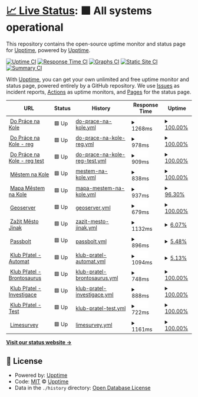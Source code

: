 # [📈 Live Status](https://demo.upptime.js.org): <!--live status--> **🟩 All systems operational**

This repository contains the open-source uptime monitor and status page for [Upptime](https://upptime.js.org), powered by [Upptime](https://github.com/upptime/upptime).

[![Uptime CI](https://github.com/upptime/upptime/workflows/Uptime%20CI/badge.svg)](https://github.com/upptime/upptime/actions?query=workflow%3A%22Uptime+CI%22)
[![Response Time CI](https://github.com/upptime/upptime/workflows/Response%20Time%20CI/badge.svg)](https://github.com/upptime/upptime/actions?query=workflow%3A%22Response+Time+CI%22)
[![Graphs CI](https://github.com/upptime/upptime/workflows/Graphs%20CI/badge.svg)](https://github.com/upptime/upptime/actions?query=workflow%3A%22Graphs+CI%22)
[![Static Site CI](https://github.com/upptime/upptime/workflows/Static%20Site%20CI/badge.svg)](https://github.com/upptime/upptime/actions?query=workflow%3A%22Static+Site+CI%22)
[![Summary CI](https://github.com/upptime/upptime/workflows/Summary%20CI/badge.svg)](https://github.com/upptime/upptime/actions?query=workflow%3A%22Summary+CI%22)

With [Upptime](https://upptime.js.org), you can get your own unlimited and free uptime monitor and status page, powered entirely by a GitHub repository. We use [Issues](https://github.com/upptime/upptime/issues) as incident reports, [Actions](https://github.com/upptime/upptime/actions) as uptime monitors, and [Pages](https://demo.upptime.js.org) for the status page.

<!--start: status pages-->
<!-- This summary is generated by Upptime (https://github.com/upptime/upptime) -->
<!-- Do not edit this manually, your changes will be overwritten -->
<!-- prettier-ignore -->
| URL | Status | History | Response Time | Uptime |
| --- | ------ | ------- | ------------- | ------ |
| <img alt="" src="https://favicons.githubusercontent.com/dopracenakole.cz" height="13"> [Do Práce na Kole](https://dopracenakole.cz) | 🟩 Up | [do-prace-na-kole.yml](https://github.com/auto-mat/automat-statuspage/commits/HEAD/history/do-prace-na-kole.yml) | <details><summary><img alt="Response time graph" src="./graphs/do-prace-na-kole/response-time-week.png" height="20"> 1268ms</summary><br><a href="https://upptime.github.io/upptime/history/do-prace-na-kole"><img alt="Response time 1268" src="https://img.shields.io/endpoint?url=https%3A%2F%2Fraw.githubusercontent.com%2Fauto-mat%2Fautomat-statuspage%2FHEAD%2Fapi%2Fdo-prace-na-kole%2Fresponse-time.json"></a><br><a href="https://upptime.github.io/upptime/history/do-prace-na-kole"><img alt="24-hour response time 1268" src="https://img.shields.io/endpoint?url=https%3A%2F%2Fraw.githubusercontent.com%2Fauto-mat%2Fautomat-statuspage%2FHEAD%2Fapi%2Fdo-prace-na-kole%2Fresponse-time-day.json"></a><br><a href="https://upptime.github.io/upptime/history/do-prace-na-kole"><img alt="7-day response time 1268" src="https://img.shields.io/endpoint?url=https%3A%2F%2Fraw.githubusercontent.com%2Fauto-mat%2Fautomat-statuspage%2FHEAD%2Fapi%2Fdo-prace-na-kole%2Fresponse-time-week.json"></a><br><a href="https://upptime.github.io/upptime/history/do-prace-na-kole"><img alt="30-day response time 1268" src="https://img.shields.io/endpoint?url=https%3A%2F%2Fraw.githubusercontent.com%2Fauto-mat%2Fautomat-statuspage%2FHEAD%2Fapi%2Fdo-prace-na-kole%2Fresponse-time-month.json"></a><br><a href="https://upptime.github.io/upptime/history/do-prace-na-kole"><img alt="1-year response time 1268" src="https://img.shields.io/endpoint?url=https%3A%2F%2Fraw.githubusercontent.com%2Fauto-mat%2Fautomat-statuspage%2FHEAD%2Fapi%2Fdo-prace-na-kole%2Fresponse-time-year.json"></a></details> | <details><summary><a href="https://upptime.github.io/upptime/history/do-prace-na-kole">100.00%</a></summary><a href="https://upptime.github.io/upptime/history/do-prace-na-kole"><img alt="All-time uptime 100.00%" src="https://img.shields.io/endpoint?url=https%3A%2F%2Fraw.githubusercontent.com%2Fauto-mat%2Fautomat-statuspage%2FHEAD%2Fapi%2Fdo-prace-na-kole%2Fuptime.json"></a><br><a href="https://upptime.github.io/upptime/history/do-prace-na-kole"><img alt="24-hour uptime 100.00%" src="https://img.shields.io/endpoint?url=https%3A%2F%2Fraw.githubusercontent.com%2Fauto-mat%2Fautomat-statuspage%2FHEAD%2Fapi%2Fdo-prace-na-kole%2Fuptime-day.json"></a><br><a href="https://upptime.github.io/upptime/history/do-prace-na-kole"><img alt="7-day uptime 100.00%" src="https://img.shields.io/endpoint?url=https%3A%2F%2Fraw.githubusercontent.com%2Fauto-mat%2Fautomat-statuspage%2FHEAD%2Fapi%2Fdo-prace-na-kole%2Fuptime-week.json"></a><br><a href="https://upptime.github.io/upptime/history/do-prace-na-kole"><img alt="30-day uptime 100.00%" src="https://img.shields.io/endpoint?url=https%3A%2F%2Fraw.githubusercontent.com%2Fauto-mat%2Fautomat-statuspage%2FHEAD%2Fapi%2Fdo-prace-na-kole%2Fuptime-month.json"></a><br><a href="https://upptime.github.io/upptime/history/do-prace-na-kole"><img alt="1-year uptime 100.00%" src="https://img.shields.io/endpoint?url=https%3A%2F%2Fraw.githubusercontent.com%2Fauto-mat%2Fautomat-statuspage%2FHEAD%2Fapi%2Fdo-prace-na-kole%2Fuptime-year.json"></a></details>
| <img alt="" src="https://favicons.githubusercontent.com/dpnk.dopracenakole.cz" height="13"> [Do Práce na Kole - reg](https://dpnk.dopracenakole.cz) | 🟩 Up | [do-prace-na-kole-reg.yml](https://github.com/auto-mat/automat-statuspage/commits/HEAD/history/do-prace-na-kole-reg.yml) | <details><summary><img alt="Response time graph" src="./graphs/do-prace-na-kole-reg/response-time-week.png" height="20"> 978ms</summary><br><a href="https://upptime.github.io/upptime/history/do-prace-na-kole-reg"><img alt="Response time 978" src="https://img.shields.io/endpoint?url=https%3A%2F%2Fraw.githubusercontent.com%2Fauto-mat%2Fautomat-statuspage%2FHEAD%2Fapi%2Fdo-prace-na-kole-reg%2Fresponse-time.json"></a><br><a href="https://upptime.github.io/upptime/history/do-prace-na-kole-reg"><img alt="24-hour response time 978" src="https://img.shields.io/endpoint?url=https%3A%2F%2Fraw.githubusercontent.com%2Fauto-mat%2Fautomat-statuspage%2FHEAD%2Fapi%2Fdo-prace-na-kole-reg%2Fresponse-time-day.json"></a><br><a href="https://upptime.github.io/upptime/history/do-prace-na-kole-reg"><img alt="7-day response time 978" src="https://img.shields.io/endpoint?url=https%3A%2F%2Fraw.githubusercontent.com%2Fauto-mat%2Fautomat-statuspage%2FHEAD%2Fapi%2Fdo-prace-na-kole-reg%2Fresponse-time-week.json"></a><br><a href="https://upptime.github.io/upptime/history/do-prace-na-kole-reg"><img alt="30-day response time 978" src="https://img.shields.io/endpoint?url=https%3A%2F%2Fraw.githubusercontent.com%2Fauto-mat%2Fautomat-statuspage%2FHEAD%2Fapi%2Fdo-prace-na-kole-reg%2Fresponse-time-month.json"></a><br><a href="https://upptime.github.io/upptime/history/do-prace-na-kole-reg"><img alt="1-year response time 978" src="https://img.shields.io/endpoint?url=https%3A%2F%2Fraw.githubusercontent.com%2Fauto-mat%2Fautomat-statuspage%2FHEAD%2Fapi%2Fdo-prace-na-kole-reg%2Fresponse-time-year.json"></a></details> | <details><summary><a href="https://upptime.github.io/upptime/history/do-prace-na-kole-reg">100.00%</a></summary><a href="https://upptime.github.io/upptime/history/do-prace-na-kole-reg"><img alt="All-time uptime 100.00%" src="https://img.shields.io/endpoint?url=https%3A%2F%2Fraw.githubusercontent.com%2Fauto-mat%2Fautomat-statuspage%2FHEAD%2Fapi%2Fdo-prace-na-kole-reg%2Fuptime.json"></a><br><a href="https://upptime.github.io/upptime/history/do-prace-na-kole-reg"><img alt="24-hour uptime 100.00%" src="https://img.shields.io/endpoint?url=https%3A%2F%2Fraw.githubusercontent.com%2Fauto-mat%2Fautomat-statuspage%2FHEAD%2Fapi%2Fdo-prace-na-kole-reg%2Fuptime-day.json"></a><br><a href="https://upptime.github.io/upptime/history/do-prace-na-kole-reg"><img alt="7-day uptime 100.00%" src="https://img.shields.io/endpoint?url=https%3A%2F%2Fraw.githubusercontent.com%2Fauto-mat%2Fautomat-statuspage%2FHEAD%2Fapi%2Fdo-prace-na-kole-reg%2Fuptime-week.json"></a><br><a href="https://upptime.github.io/upptime/history/do-prace-na-kole-reg"><img alt="30-day uptime 100.00%" src="https://img.shields.io/endpoint?url=https%3A%2F%2Fraw.githubusercontent.com%2Fauto-mat%2Fautomat-statuspage%2FHEAD%2Fapi%2Fdo-prace-na-kole-reg%2Fuptime-month.json"></a><br><a href="https://upptime.github.io/upptime/history/do-prace-na-kole-reg"><img alt="1-year uptime 100.00%" src="https://img.shields.io/endpoint?url=https%3A%2F%2Fraw.githubusercontent.com%2Fauto-mat%2Fautomat-statuspage%2FHEAD%2Fapi%2Fdo-prace-na-kole-reg%2Fuptime-year.json"></a></details>
| <img alt="" src="https://favicons.githubusercontent.com/test.dopracenakole.cz" height="13"> [Do Práce na Kole - reg test](https://test.dopracenakole.cz) | 🟩 Up | [do-prace-na-kole-reg-test.yml](https://github.com/auto-mat/automat-statuspage/commits/HEAD/history/do-prace-na-kole-reg-test.yml) | <details><summary><img alt="Response time graph" src="./graphs/do-prace-na-kole-reg-test/response-time-week.png" height="20"> 909ms</summary><br><a href="https://upptime.github.io/upptime/history/do-prace-na-kole-reg-test"><img alt="Response time 909" src="https://img.shields.io/endpoint?url=https%3A%2F%2Fraw.githubusercontent.com%2Fauto-mat%2Fautomat-statuspage%2FHEAD%2Fapi%2Fdo-prace-na-kole-reg-test%2Fresponse-time.json"></a><br><a href="https://upptime.github.io/upptime/history/do-prace-na-kole-reg-test"><img alt="24-hour response time 909" src="https://img.shields.io/endpoint?url=https%3A%2F%2Fraw.githubusercontent.com%2Fauto-mat%2Fautomat-statuspage%2FHEAD%2Fapi%2Fdo-prace-na-kole-reg-test%2Fresponse-time-day.json"></a><br><a href="https://upptime.github.io/upptime/history/do-prace-na-kole-reg-test"><img alt="7-day response time 909" src="https://img.shields.io/endpoint?url=https%3A%2F%2Fraw.githubusercontent.com%2Fauto-mat%2Fautomat-statuspage%2FHEAD%2Fapi%2Fdo-prace-na-kole-reg-test%2Fresponse-time-week.json"></a><br><a href="https://upptime.github.io/upptime/history/do-prace-na-kole-reg-test"><img alt="30-day response time 909" src="https://img.shields.io/endpoint?url=https%3A%2F%2Fraw.githubusercontent.com%2Fauto-mat%2Fautomat-statuspage%2FHEAD%2Fapi%2Fdo-prace-na-kole-reg-test%2Fresponse-time-month.json"></a><br><a href="https://upptime.github.io/upptime/history/do-prace-na-kole-reg-test"><img alt="1-year response time 909" src="https://img.shields.io/endpoint?url=https%3A%2F%2Fraw.githubusercontent.com%2Fauto-mat%2Fautomat-statuspage%2FHEAD%2Fapi%2Fdo-prace-na-kole-reg-test%2Fresponse-time-year.json"></a></details> | <details><summary><a href="https://upptime.github.io/upptime/history/do-prace-na-kole-reg-test">100.00%</a></summary><a href="https://upptime.github.io/upptime/history/do-prace-na-kole-reg-test"><img alt="All-time uptime 100.00%" src="https://img.shields.io/endpoint?url=https%3A%2F%2Fraw.githubusercontent.com%2Fauto-mat%2Fautomat-statuspage%2FHEAD%2Fapi%2Fdo-prace-na-kole-reg-test%2Fuptime.json"></a><br><a href="https://upptime.github.io/upptime/history/do-prace-na-kole-reg-test"><img alt="24-hour uptime 100.00%" src="https://img.shields.io/endpoint?url=https%3A%2F%2Fraw.githubusercontent.com%2Fauto-mat%2Fautomat-statuspage%2FHEAD%2Fapi%2Fdo-prace-na-kole-reg-test%2Fuptime-day.json"></a><br><a href="https://upptime.github.io/upptime/history/do-prace-na-kole-reg-test"><img alt="7-day uptime 100.00%" src="https://img.shields.io/endpoint?url=https%3A%2F%2Fraw.githubusercontent.com%2Fauto-mat%2Fautomat-statuspage%2FHEAD%2Fapi%2Fdo-prace-na-kole-reg-test%2Fuptime-week.json"></a><br><a href="https://upptime.github.io/upptime/history/do-prace-na-kole-reg-test"><img alt="30-day uptime 100.00%" src="https://img.shields.io/endpoint?url=https%3A%2F%2Fraw.githubusercontent.com%2Fauto-mat%2Fautomat-statuspage%2FHEAD%2Fapi%2Fdo-prace-na-kole-reg-test%2Fuptime-month.json"></a><br><a href="https://upptime.github.io/upptime/history/do-prace-na-kole-reg-test"><img alt="1-year uptime 100.00%" src="https://img.shields.io/endpoint?url=https%3A%2F%2Fraw.githubusercontent.com%2Fauto-mat%2Fautomat-statuspage%2FHEAD%2Fapi%2Fdo-prace-na-kole-reg-test%2Fuptime-year.json"></a></details>
| <img alt="" src="https://favicons.githubusercontent.com/mestemnakole.cz" height="13"> [Městem na Kole](https://mestemnakole.cz) | 🟩 Up | [mestem-na-kole.yml](https://github.com/auto-mat/automat-statuspage/commits/HEAD/history/mestem-na-kole.yml) | <details><summary><img alt="Response time graph" src="./graphs/mestem-na-kole/response-time-week.png" height="20"> 838ms</summary><br><a href="https://upptime.github.io/upptime/history/mestem-na-kole"><img alt="Response time 838" src="https://img.shields.io/endpoint?url=https%3A%2F%2Fraw.githubusercontent.com%2Fauto-mat%2Fautomat-statuspage%2FHEAD%2Fapi%2Fmestem-na-kole%2Fresponse-time.json"></a><br><a href="https://upptime.github.io/upptime/history/mestem-na-kole"><img alt="24-hour response time 838" src="https://img.shields.io/endpoint?url=https%3A%2F%2Fraw.githubusercontent.com%2Fauto-mat%2Fautomat-statuspage%2FHEAD%2Fapi%2Fmestem-na-kole%2Fresponse-time-day.json"></a><br><a href="https://upptime.github.io/upptime/history/mestem-na-kole"><img alt="7-day response time 838" src="https://img.shields.io/endpoint?url=https%3A%2F%2Fraw.githubusercontent.com%2Fauto-mat%2Fautomat-statuspage%2FHEAD%2Fapi%2Fmestem-na-kole%2Fresponse-time-week.json"></a><br><a href="https://upptime.github.io/upptime/history/mestem-na-kole"><img alt="30-day response time 838" src="https://img.shields.io/endpoint?url=https%3A%2F%2Fraw.githubusercontent.com%2Fauto-mat%2Fautomat-statuspage%2FHEAD%2Fapi%2Fmestem-na-kole%2Fresponse-time-month.json"></a><br><a href="https://upptime.github.io/upptime/history/mestem-na-kole"><img alt="1-year response time 838" src="https://img.shields.io/endpoint?url=https%3A%2F%2Fraw.githubusercontent.com%2Fauto-mat%2Fautomat-statuspage%2FHEAD%2Fapi%2Fmestem-na-kole%2Fresponse-time-year.json"></a></details> | <details><summary><a href="https://upptime.github.io/upptime/history/mestem-na-kole">100.00%</a></summary><a href="https://upptime.github.io/upptime/history/mestem-na-kole"><img alt="All-time uptime 100.00%" src="https://img.shields.io/endpoint?url=https%3A%2F%2Fraw.githubusercontent.com%2Fauto-mat%2Fautomat-statuspage%2FHEAD%2Fapi%2Fmestem-na-kole%2Fuptime.json"></a><br><a href="https://upptime.github.io/upptime/history/mestem-na-kole"><img alt="24-hour uptime 100.00%" src="https://img.shields.io/endpoint?url=https%3A%2F%2Fraw.githubusercontent.com%2Fauto-mat%2Fautomat-statuspage%2FHEAD%2Fapi%2Fmestem-na-kole%2Fuptime-day.json"></a><br><a href="https://upptime.github.io/upptime/history/mestem-na-kole"><img alt="7-day uptime 100.00%" src="https://img.shields.io/endpoint?url=https%3A%2F%2Fraw.githubusercontent.com%2Fauto-mat%2Fautomat-statuspage%2FHEAD%2Fapi%2Fmestem-na-kole%2Fuptime-week.json"></a><br><a href="https://upptime.github.io/upptime/history/mestem-na-kole"><img alt="30-day uptime 100.00%" src="https://img.shields.io/endpoint?url=https%3A%2F%2Fraw.githubusercontent.com%2Fauto-mat%2Fautomat-statuspage%2FHEAD%2Fapi%2Fmestem-na-kole%2Fuptime-month.json"></a><br><a href="https://upptime.github.io/upptime/history/mestem-na-kole"><img alt="1-year uptime 100.00%" src="https://img.shields.io/endpoint?url=https%3A%2F%2Fraw.githubusercontent.com%2Fauto-mat%2Fautomat-statuspage%2FHEAD%2Fapi%2Fmestem-na-kole%2Fuptime-year.json"></a></details>
| <img alt="" src="https://favicons.githubusercontent.com/mapa.prahounakole.cz" height="13"> [Mapa Městem na Kole](https://mapa.prahounakole.cz) | 🟩 Up | [mapa-mestem-na-kole.yml](https://github.com/auto-mat/automat-statuspage/commits/HEAD/history/mapa-mestem-na-kole.yml) | <details><summary><img alt="Response time graph" src="./graphs/mapa-mestem-na-kole/response-time-week.png" height="20"> 937ms</summary><br><a href="https://upptime.github.io/upptime/history/mapa-mestem-na-kole"><img alt="Response time 937" src="https://img.shields.io/endpoint?url=https%3A%2F%2Fraw.githubusercontent.com%2Fauto-mat%2Fautomat-statuspage%2FHEAD%2Fapi%2Fmapa-mestem-na-kole%2Fresponse-time.json"></a><br><a href="https://upptime.github.io/upptime/history/mapa-mestem-na-kole"><img alt="24-hour response time 937" src="https://img.shields.io/endpoint?url=https%3A%2F%2Fraw.githubusercontent.com%2Fauto-mat%2Fautomat-statuspage%2FHEAD%2Fapi%2Fmapa-mestem-na-kole%2Fresponse-time-day.json"></a><br><a href="https://upptime.github.io/upptime/history/mapa-mestem-na-kole"><img alt="7-day response time 937" src="https://img.shields.io/endpoint?url=https%3A%2F%2Fraw.githubusercontent.com%2Fauto-mat%2Fautomat-statuspage%2FHEAD%2Fapi%2Fmapa-mestem-na-kole%2Fresponse-time-week.json"></a><br><a href="https://upptime.github.io/upptime/history/mapa-mestem-na-kole"><img alt="30-day response time 937" src="https://img.shields.io/endpoint?url=https%3A%2F%2Fraw.githubusercontent.com%2Fauto-mat%2Fautomat-statuspage%2FHEAD%2Fapi%2Fmapa-mestem-na-kole%2Fresponse-time-month.json"></a><br><a href="https://upptime.github.io/upptime/history/mapa-mestem-na-kole"><img alt="1-year response time 937" src="https://img.shields.io/endpoint?url=https%3A%2F%2Fraw.githubusercontent.com%2Fauto-mat%2Fautomat-statuspage%2FHEAD%2Fapi%2Fmapa-mestem-na-kole%2Fresponse-time-year.json"></a></details> | <details><summary><a href="https://upptime.github.io/upptime/history/mapa-mestem-na-kole">96.30%</a></summary><a href="https://upptime.github.io/upptime/history/mapa-mestem-na-kole"><img alt="All-time uptime 96.30%" src="https://img.shields.io/endpoint?url=https%3A%2F%2Fraw.githubusercontent.com%2Fauto-mat%2Fautomat-statuspage%2FHEAD%2Fapi%2Fmapa-mestem-na-kole%2Fuptime.json"></a><br><a href="https://upptime.github.io/upptime/history/mapa-mestem-na-kole"><img alt="24-hour uptime 96.30%" src="https://img.shields.io/endpoint?url=https%3A%2F%2Fraw.githubusercontent.com%2Fauto-mat%2Fautomat-statuspage%2FHEAD%2Fapi%2Fmapa-mestem-na-kole%2Fuptime-day.json"></a><br><a href="https://upptime.github.io/upptime/history/mapa-mestem-na-kole"><img alt="7-day uptime 96.30%" src="https://img.shields.io/endpoint?url=https%3A%2F%2Fraw.githubusercontent.com%2Fauto-mat%2Fautomat-statuspage%2FHEAD%2Fapi%2Fmapa-mestem-na-kole%2Fuptime-week.json"></a><br><a href="https://upptime.github.io/upptime/history/mapa-mestem-na-kole"><img alt="30-day uptime 96.30%" src="https://img.shields.io/endpoint?url=https%3A%2F%2Fraw.githubusercontent.com%2Fauto-mat%2Fautomat-statuspage%2FHEAD%2Fapi%2Fmapa-mestem-na-kole%2Fuptime-month.json"></a><br><a href="https://upptime.github.io/upptime/history/mapa-mestem-na-kole"><img alt="1-year uptime 96.30%" src="https://img.shields.io/endpoint?url=https%3A%2F%2Fraw.githubusercontent.com%2Fauto-mat%2Fautomat-statuspage%2FHEAD%2Fapi%2Fmapa-mestem-na-kole%2Fuptime-year.json"></a></details>
| <img alt="" src="https://favicons.githubusercontent.com/geoserver1.prahounakole.cz" height="13"> [Geoserver](https://geoserver1.prahounakole.cz) | 🟩 Up | [geoserver.yml](https://github.com/auto-mat/automat-statuspage/commits/HEAD/history/geoserver.yml) | <details><summary><img alt="Response time graph" src="./graphs/geoserver/response-time-week.png" height="20"> 679ms</summary><br><a href="https://upptime.github.io/upptime/history/geoserver"><img alt="Response time 679" src="https://img.shields.io/endpoint?url=https%3A%2F%2Fraw.githubusercontent.com%2Fauto-mat%2Fautomat-statuspage%2FHEAD%2Fapi%2Fgeoserver%2Fresponse-time.json"></a><br><a href="https://upptime.github.io/upptime/history/geoserver"><img alt="24-hour response time 679" src="https://img.shields.io/endpoint?url=https%3A%2F%2Fraw.githubusercontent.com%2Fauto-mat%2Fautomat-statuspage%2FHEAD%2Fapi%2Fgeoserver%2Fresponse-time-day.json"></a><br><a href="https://upptime.github.io/upptime/history/geoserver"><img alt="7-day response time 679" src="https://img.shields.io/endpoint?url=https%3A%2F%2Fraw.githubusercontent.com%2Fauto-mat%2Fautomat-statuspage%2FHEAD%2Fapi%2Fgeoserver%2Fresponse-time-week.json"></a><br><a href="https://upptime.github.io/upptime/history/geoserver"><img alt="30-day response time 679" src="https://img.shields.io/endpoint?url=https%3A%2F%2Fraw.githubusercontent.com%2Fauto-mat%2Fautomat-statuspage%2FHEAD%2Fapi%2Fgeoserver%2Fresponse-time-month.json"></a><br><a href="https://upptime.github.io/upptime/history/geoserver"><img alt="1-year response time 679" src="https://img.shields.io/endpoint?url=https%3A%2F%2Fraw.githubusercontent.com%2Fauto-mat%2Fautomat-statuspage%2FHEAD%2Fapi%2Fgeoserver%2Fresponse-time-year.json"></a></details> | <details><summary><a href="https://upptime.github.io/upptime/history/geoserver">100.00%</a></summary><a href="https://upptime.github.io/upptime/history/geoserver"><img alt="All-time uptime 100.00%" src="https://img.shields.io/endpoint?url=https%3A%2F%2Fraw.githubusercontent.com%2Fauto-mat%2Fautomat-statuspage%2FHEAD%2Fapi%2Fgeoserver%2Fuptime.json"></a><br><a href="https://upptime.github.io/upptime/history/geoserver"><img alt="24-hour uptime 100.00%" src="https://img.shields.io/endpoint?url=https%3A%2F%2Fraw.githubusercontent.com%2Fauto-mat%2Fautomat-statuspage%2FHEAD%2Fapi%2Fgeoserver%2Fuptime-day.json"></a><br><a href="https://upptime.github.io/upptime/history/geoserver"><img alt="7-day uptime 100.00%" src="https://img.shields.io/endpoint?url=https%3A%2F%2Fraw.githubusercontent.com%2Fauto-mat%2Fautomat-statuspage%2FHEAD%2Fapi%2Fgeoserver%2Fuptime-week.json"></a><br><a href="https://upptime.github.io/upptime/history/geoserver"><img alt="30-day uptime 100.00%" src="https://img.shields.io/endpoint?url=https%3A%2F%2Fraw.githubusercontent.com%2Fauto-mat%2Fautomat-statuspage%2FHEAD%2Fapi%2Fgeoserver%2Fuptime-month.json"></a><br><a href="https://upptime.github.io/upptime/history/geoserver"><img alt="1-year uptime 100.00%" src="https://img.shields.io/endpoint?url=https%3A%2F%2Fraw.githubusercontent.com%2Fauto-mat%2Fautomat-statuspage%2FHEAD%2Fapi%2Fgeoserver%2Fuptime-year.json"></a></details>
| <img alt="" src="https://favicons.githubusercontent.com/zazitmestojinak.cz" height="13"> [Zažit Město Jinak](https://zazitmestojinak.cz) | 🟩 Up | [zazit-mesto-jinak.yml](https://github.com/auto-mat/automat-statuspage/commits/HEAD/history/zazit-mesto-jinak.yml) | <details><summary><img alt="Response time graph" src="./graphs/zazit-mesto-jinak/response-time-week.png" height="20"> 1132ms</summary><br><a href="https://upptime.github.io/upptime/history/zazit-mesto-jinak"><img alt="Response time 1132" src="https://img.shields.io/endpoint?url=https%3A%2F%2Fraw.githubusercontent.com%2Fauto-mat%2Fautomat-statuspage%2FHEAD%2Fapi%2Fzazit-mesto-jinak%2Fresponse-time.json"></a><br><a href="https://upptime.github.io/upptime/history/zazit-mesto-jinak"><img alt="24-hour response time 1132" src="https://img.shields.io/endpoint?url=https%3A%2F%2Fraw.githubusercontent.com%2Fauto-mat%2Fautomat-statuspage%2FHEAD%2Fapi%2Fzazit-mesto-jinak%2Fresponse-time-day.json"></a><br><a href="https://upptime.github.io/upptime/history/zazit-mesto-jinak"><img alt="7-day response time 1132" src="https://img.shields.io/endpoint?url=https%3A%2F%2Fraw.githubusercontent.com%2Fauto-mat%2Fautomat-statuspage%2FHEAD%2Fapi%2Fzazit-mesto-jinak%2Fresponse-time-week.json"></a><br><a href="https://upptime.github.io/upptime/history/zazit-mesto-jinak"><img alt="30-day response time 1132" src="https://img.shields.io/endpoint?url=https%3A%2F%2Fraw.githubusercontent.com%2Fauto-mat%2Fautomat-statuspage%2FHEAD%2Fapi%2Fzazit-mesto-jinak%2Fresponse-time-month.json"></a><br><a href="https://upptime.github.io/upptime/history/zazit-mesto-jinak"><img alt="1-year response time 1132" src="https://img.shields.io/endpoint?url=https%3A%2F%2Fraw.githubusercontent.com%2Fauto-mat%2Fautomat-statuspage%2FHEAD%2Fapi%2Fzazit-mesto-jinak%2Fresponse-time-year.json"></a></details> | <details><summary><a href="https://upptime.github.io/upptime/history/zazit-mesto-jinak">6.07%</a></summary><a href="https://upptime.github.io/upptime/history/zazit-mesto-jinak"><img alt="All-time uptime 6.07%" src="https://img.shields.io/endpoint?url=https%3A%2F%2Fraw.githubusercontent.com%2Fauto-mat%2Fautomat-statuspage%2FHEAD%2Fapi%2Fzazit-mesto-jinak%2Fuptime.json"></a><br><a href="https://upptime.github.io/upptime/history/zazit-mesto-jinak"><img alt="24-hour uptime 6.07%" src="https://img.shields.io/endpoint?url=https%3A%2F%2Fraw.githubusercontent.com%2Fauto-mat%2Fautomat-statuspage%2FHEAD%2Fapi%2Fzazit-mesto-jinak%2Fuptime-day.json"></a><br><a href="https://upptime.github.io/upptime/history/zazit-mesto-jinak"><img alt="7-day uptime 6.07%" src="https://img.shields.io/endpoint?url=https%3A%2F%2Fraw.githubusercontent.com%2Fauto-mat%2Fautomat-statuspage%2FHEAD%2Fapi%2Fzazit-mesto-jinak%2Fuptime-week.json"></a><br><a href="https://upptime.github.io/upptime/history/zazit-mesto-jinak"><img alt="30-day uptime 6.07%" src="https://img.shields.io/endpoint?url=https%3A%2F%2Fraw.githubusercontent.com%2Fauto-mat%2Fautomat-statuspage%2FHEAD%2Fapi%2Fzazit-mesto-jinak%2Fuptime-month.json"></a><br><a href="https://upptime.github.io/upptime/history/zazit-mesto-jinak"><img alt="1-year uptime 6.07%" src="https://img.shields.io/endpoint?url=https%3A%2F%2Fraw.githubusercontent.com%2Fauto-mat%2Fautomat-statuspage%2FHEAD%2Fapi%2Fzazit-mesto-jinak%2Fuptime-year.json"></a></details>
| <img alt="" src="https://favicons.githubusercontent.com/automat.passbolt.klub-pratel.cz" height="13"> [Passbolt](https://automat.passbolt.klub-pratel.cz) | 🟩 Up | [passbolt.yml](https://github.com/auto-mat/automat-statuspage/commits/HEAD/history/passbolt.yml) | <details><summary><img alt="Response time graph" src="./graphs/passbolt/response-time-week.png" height="20"> 896ms</summary><br><a href="https://upptime.github.io/upptime/history/passbolt"><img alt="Response time 896" src="https://img.shields.io/endpoint?url=https%3A%2F%2Fraw.githubusercontent.com%2Fauto-mat%2Fautomat-statuspage%2FHEAD%2Fapi%2Fpassbolt%2Fresponse-time.json"></a><br><a href="https://upptime.github.io/upptime/history/passbolt"><img alt="24-hour response time 896" src="https://img.shields.io/endpoint?url=https%3A%2F%2Fraw.githubusercontent.com%2Fauto-mat%2Fautomat-statuspage%2FHEAD%2Fapi%2Fpassbolt%2Fresponse-time-day.json"></a><br><a href="https://upptime.github.io/upptime/history/passbolt"><img alt="7-day response time 896" src="https://img.shields.io/endpoint?url=https%3A%2F%2Fraw.githubusercontent.com%2Fauto-mat%2Fautomat-statuspage%2FHEAD%2Fapi%2Fpassbolt%2Fresponse-time-week.json"></a><br><a href="https://upptime.github.io/upptime/history/passbolt"><img alt="30-day response time 896" src="https://img.shields.io/endpoint?url=https%3A%2F%2Fraw.githubusercontent.com%2Fauto-mat%2Fautomat-statuspage%2FHEAD%2Fapi%2Fpassbolt%2Fresponse-time-month.json"></a><br><a href="https://upptime.github.io/upptime/history/passbolt"><img alt="1-year response time 896" src="https://img.shields.io/endpoint?url=https%3A%2F%2Fraw.githubusercontent.com%2Fauto-mat%2Fautomat-statuspage%2FHEAD%2Fapi%2Fpassbolt%2Fresponse-time-year.json"></a></details> | <details><summary><a href="https://upptime.github.io/upptime/history/passbolt">5.48%</a></summary><a href="https://upptime.github.io/upptime/history/passbolt"><img alt="All-time uptime 5.48%" src="https://img.shields.io/endpoint?url=https%3A%2F%2Fraw.githubusercontent.com%2Fauto-mat%2Fautomat-statuspage%2FHEAD%2Fapi%2Fpassbolt%2Fuptime.json"></a><br><a href="https://upptime.github.io/upptime/history/passbolt"><img alt="24-hour uptime 5.48%" src="https://img.shields.io/endpoint?url=https%3A%2F%2Fraw.githubusercontent.com%2Fauto-mat%2Fautomat-statuspage%2FHEAD%2Fapi%2Fpassbolt%2Fuptime-day.json"></a><br><a href="https://upptime.github.io/upptime/history/passbolt"><img alt="7-day uptime 5.48%" src="https://img.shields.io/endpoint?url=https%3A%2F%2Fraw.githubusercontent.com%2Fauto-mat%2Fautomat-statuspage%2FHEAD%2Fapi%2Fpassbolt%2Fuptime-week.json"></a><br><a href="https://upptime.github.io/upptime/history/passbolt"><img alt="30-day uptime 5.48%" src="https://img.shields.io/endpoint?url=https%3A%2F%2Fraw.githubusercontent.com%2Fauto-mat%2Fautomat-statuspage%2FHEAD%2Fapi%2Fpassbolt%2Fuptime-month.json"></a><br><a href="https://upptime.github.io/upptime/history/passbolt"><img alt="1-year uptime 5.48%" src="https://img.shields.io/endpoint?url=https%3A%2F%2Fraw.githubusercontent.com%2Fauto-mat%2Fautomat-statuspage%2FHEAD%2Fapi%2Fpassbolt%2Fuptime-year.json"></a></details>
| <img alt="" src="https://favicons.githubusercontent.com/automat.klub-pratel.cz" height="13"> [Klub Přatel - Automat](https://automat.klub-pratel.cz) | 🟩 Up | [klub-pratel-automat.yml](https://github.com/auto-mat/automat-statuspage/commits/HEAD/history/klub-pratel-automat.yml) | <details><summary><img alt="Response time graph" src="./graphs/klub-pratel-automat/response-time-week.png" height="20"> 1094ms</summary><br><a href="https://upptime.github.io/upptime/history/klub-pratel-automat"><img alt="Response time 1094" src="https://img.shields.io/endpoint?url=https%3A%2F%2Fraw.githubusercontent.com%2Fauto-mat%2Fautomat-statuspage%2FHEAD%2Fapi%2Fklub-pratel-automat%2Fresponse-time.json"></a><br><a href="https://upptime.github.io/upptime/history/klub-pratel-automat"><img alt="24-hour response time 1094" src="https://img.shields.io/endpoint?url=https%3A%2F%2Fraw.githubusercontent.com%2Fauto-mat%2Fautomat-statuspage%2FHEAD%2Fapi%2Fklub-pratel-automat%2Fresponse-time-day.json"></a><br><a href="https://upptime.github.io/upptime/history/klub-pratel-automat"><img alt="7-day response time 1094" src="https://img.shields.io/endpoint?url=https%3A%2F%2Fraw.githubusercontent.com%2Fauto-mat%2Fautomat-statuspage%2FHEAD%2Fapi%2Fklub-pratel-automat%2Fresponse-time-week.json"></a><br><a href="https://upptime.github.io/upptime/history/klub-pratel-automat"><img alt="30-day response time 1094" src="https://img.shields.io/endpoint?url=https%3A%2F%2Fraw.githubusercontent.com%2Fauto-mat%2Fautomat-statuspage%2FHEAD%2Fapi%2Fklub-pratel-automat%2Fresponse-time-month.json"></a><br><a href="https://upptime.github.io/upptime/history/klub-pratel-automat"><img alt="1-year response time 1094" src="https://img.shields.io/endpoint?url=https%3A%2F%2Fraw.githubusercontent.com%2Fauto-mat%2Fautomat-statuspage%2FHEAD%2Fapi%2Fklub-pratel-automat%2Fresponse-time-year.json"></a></details> | <details><summary><a href="https://upptime.github.io/upptime/history/klub-pratel-automat">5.13%</a></summary><a href="https://upptime.github.io/upptime/history/klub-pratel-automat"><img alt="All-time uptime 5.13%" src="https://img.shields.io/endpoint?url=https%3A%2F%2Fraw.githubusercontent.com%2Fauto-mat%2Fautomat-statuspage%2FHEAD%2Fapi%2Fklub-pratel-automat%2Fuptime.json"></a><br><a href="https://upptime.github.io/upptime/history/klub-pratel-automat"><img alt="24-hour uptime 5.13%" src="https://img.shields.io/endpoint?url=https%3A%2F%2Fraw.githubusercontent.com%2Fauto-mat%2Fautomat-statuspage%2FHEAD%2Fapi%2Fklub-pratel-automat%2Fuptime-day.json"></a><br><a href="https://upptime.github.io/upptime/history/klub-pratel-automat"><img alt="7-day uptime 5.13%" src="https://img.shields.io/endpoint?url=https%3A%2F%2Fraw.githubusercontent.com%2Fauto-mat%2Fautomat-statuspage%2FHEAD%2Fapi%2Fklub-pratel-automat%2Fuptime-week.json"></a><br><a href="https://upptime.github.io/upptime/history/klub-pratel-automat"><img alt="30-day uptime 5.13%" src="https://img.shields.io/endpoint?url=https%3A%2F%2Fraw.githubusercontent.com%2Fauto-mat%2Fautomat-statuspage%2FHEAD%2Fapi%2Fklub-pratel-automat%2Fuptime-month.json"></a><br><a href="https://upptime.github.io/upptime/history/klub-pratel-automat"><img alt="1-year uptime 5.13%" src="https://img.shields.io/endpoint?url=https%3A%2F%2Fraw.githubusercontent.com%2Fauto-mat%2Fautomat-statuspage%2FHEAD%2Fapi%2Fklub-pratel-automat%2Fuptime-year.json"></a></details>
| <img alt="" src="https://favicons.githubusercontent.com/brontosaurus.klub-pratel.cz" height="13"> [Klub Přatel - Brontosaurus](https://brontosaurus.klub-pratel.cz) | 🟩 Up | [klub-pratel-brontosaurus.yml](https://github.com/auto-mat/automat-statuspage/commits/HEAD/history/klub-pratel-brontosaurus.yml) | <details><summary><img alt="Response time graph" src="./graphs/klub-pratel-brontosaurus/response-time-week.png" height="20"> 748ms</summary><br><a href="https://upptime.github.io/upptime/history/klub-pratel-brontosaurus"><img alt="Response time 748" src="https://img.shields.io/endpoint?url=https%3A%2F%2Fraw.githubusercontent.com%2Fauto-mat%2Fautomat-statuspage%2FHEAD%2Fapi%2Fklub-pratel-brontosaurus%2Fresponse-time.json"></a><br><a href="https://upptime.github.io/upptime/history/klub-pratel-brontosaurus"><img alt="24-hour response time 748" src="https://img.shields.io/endpoint?url=https%3A%2F%2Fraw.githubusercontent.com%2Fauto-mat%2Fautomat-statuspage%2FHEAD%2Fapi%2Fklub-pratel-brontosaurus%2Fresponse-time-day.json"></a><br><a href="https://upptime.github.io/upptime/history/klub-pratel-brontosaurus"><img alt="7-day response time 748" src="https://img.shields.io/endpoint?url=https%3A%2F%2Fraw.githubusercontent.com%2Fauto-mat%2Fautomat-statuspage%2FHEAD%2Fapi%2Fklub-pratel-brontosaurus%2Fresponse-time-week.json"></a><br><a href="https://upptime.github.io/upptime/history/klub-pratel-brontosaurus"><img alt="30-day response time 748" src="https://img.shields.io/endpoint?url=https%3A%2F%2Fraw.githubusercontent.com%2Fauto-mat%2Fautomat-statuspage%2FHEAD%2Fapi%2Fklub-pratel-brontosaurus%2Fresponse-time-month.json"></a><br><a href="https://upptime.github.io/upptime/history/klub-pratel-brontosaurus"><img alt="1-year response time 748" src="https://img.shields.io/endpoint?url=https%3A%2F%2Fraw.githubusercontent.com%2Fauto-mat%2Fautomat-statuspage%2FHEAD%2Fapi%2Fklub-pratel-brontosaurus%2Fresponse-time-year.json"></a></details> | <details><summary><a href="https://upptime.github.io/upptime/history/klub-pratel-brontosaurus">100.00%</a></summary><a href="https://upptime.github.io/upptime/history/klub-pratel-brontosaurus"><img alt="All-time uptime 100.00%" src="https://img.shields.io/endpoint?url=https%3A%2F%2Fraw.githubusercontent.com%2Fauto-mat%2Fautomat-statuspage%2FHEAD%2Fapi%2Fklub-pratel-brontosaurus%2Fuptime.json"></a><br><a href="https://upptime.github.io/upptime/history/klub-pratel-brontosaurus"><img alt="24-hour uptime 100.00%" src="https://img.shields.io/endpoint?url=https%3A%2F%2Fraw.githubusercontent.com%2Fauto-mat%2Fautomat-statuspage%2FHEAD%2Fapi%2Fklub-pratel-brontosaurus%2Fuptime-day.json"></a><br><a href="https://upptime.github.io/upptime/history/klub-pratel-brontosaurus"><img alt="7-day uptime 100.00%" src="https://img.shields.io/endpoint?url=https%3A%2F%2Fraw.githubusercontent.com%2Fauto-mat%2Fautomat-statuspage%2FHEAD%2Fapi%2Fklub-pratel-brontosaurus%2Fuptime-week.json"></a><br><a href="https://upptime.github.io/upptime/history/klub-pratel-brontosaurus"><img alt="30-day uptime 100.00%" src="https://img.shields.io/endpoint?url=https%3A%2F%2Fraw.githubusercontent.com%2Fauto-mat%2Fautomat-statuspage%2FHEAD%2Fapi%2Fklub-pratel-brontosaurus%2Fuptime-month.json"></a><br><a href="https://upptime.github.io/upptime/history/klub-pratel-brontosaurus"><img alt="1-year uptime 100.00%" src="https://img.shields.io/endpoint?url=https%3A%2F%2Fraw.githubusercontent.com%2Fauto-mat%2Fautomat-statuspage%2FHEAD%2Fapi%2Fklub-pratel-brontosaurus%2Fuptime-year.json"></a></details>
| <img alt="" src="https://favicons.githubusercontent.com/investigace.klub-pratel.cz" height="13"> [Klub Přatel - Investigace](https://investigace.klub-pratel.cz) | 🟩 Up | [klub-pratel-investigace.yml](https://github.com/auto-mat/automat-statuspage/commits/HEAD/history/klub-pratel-investigace.yml) | <details><summary><img alt="Response time graph" src="./graphs/klub-pratel-investigace/response-time-week.png" height="20"> 888ms</summary><br><a href="https://upptime.github.io/upptime/history/klub-pratel-investigace"><img alt="Response time 888" src="https://img.shields.io/endpoint?url=https%3A%2F%2Fraw.githubusercontent.com%2Fauto-mat%2Fautomat-statuspage%2FHEAD%2Fapi%2Fklub-pratel-investigace%2Fresponse-time.json"></a><br><a href="https://upptime.github.io/upptime/history/klub-pratel-investigace"><img alt="24-hour response time 888" src="https://img.shields.io/endpoint?url=https%3A%2F%2Fraw.githubusercontent.com%2Fauto-mat%2Fautomat-statuspage%2FHEAD%2Fapi%2Fklub-pratel-investigace%2Fresponse-time-day.json"></a><br><a href="https://upptime.github.io/upptime/history/klub-pratel-investigace"><img alt="7-day response time 888" src="https://img.shields.io/endpoint?url=https%3A%2F%2Fraw.githubusercontent.com%2Fauto-mat%2Fautomat-statuspage%2FHEAD%2Fapi%2Fklub-pratel-investigace%2Fresponse-time-week.json"></a><br><a href="https://upptime.github.io/upptime/history/klub-pratel-investigace"><img alt="30-day response time 888" src="https://img.shields.io/endpoint?url=https%3A%2F%2Fraw.githubusercontent.com%2Fauto-mat%2Fautomat-statuspage%2FHEAD%2Fapi%2Fklub-pratel-investigace%2Fresponse-time-month.json"></a><br><a href="https://upptime.github.io/upptime/history/klub-pratel-investigace"><img alt="1-year response time 888" src="https://img.shields.io/endpoint?url=https%3A%2F%2Fraw.githubusercontent.com%2Fauto-mat%2Fautomat-statuspage%2FHEAD%2Fapi%2Fklub-pratel-investigace%2Fresponse-time-year.json"></a></details> | <details><summary><a href="https://upptime.github.io/upptime/history/klub-pratel-investigace">100.00%</a></summary><a href="https://upptime.github.io/upptime/history/klub-pratel-investigace"><img alt="All-time uptime 100.00%" src="https://img.shields.io/endpoint?url=https%3A%2F%2Fraw.githubusercontent.com%2Fauto-mat%2Fautomat-statuspage%2FHEAD%2Fapi%2Fklub-pratel-investigace%2Fuptime.json"></a><br><a href="https://upptime.github.io/upptime/history/klub-pratel-investigace"><img alt="24-hour uptime 100.00%" src="https://img.shields.io/endpoint?url=https%3A%2F%2Fraw.githubusercontent.com%2Fauto-mat%2Fautomat-statuspage%2FHEAD%2Fapi%2Fklub-pratel-investigace%2Fuptime-day.json"></a><br><a href="https://upptime.github.io/upptime/history/klub-pratel-investigace"><img alt="7-day uptime 100.00%" src="https://img.shields.io/endpoint?url=https%3A%2F%2Fraw.githubusercontent.com%2Fauto-mat%2Fautomat-statuspage%2FHEAD%2Fapi%2Fklub-pratel-investigace%2Fuptime-week.json"></a><br><a href="https://upptime.github.io/upptime/history/klub-pratel-investigace"><img alt="30-day uptime 100.00%" src="https://img.shields.io/endpoint?url=https%3A%2F%2Fraw.githubusercontent.com%2Fauto-mat%2Fautomat-statuspage%2FHEAD%2Fapi%2Fklub-pratel-investigace%2Fuptime-month.json"></a><br><a href="https://upptime.github.io/upptime/history/klub-pratel-investigace"><img alt="1-year uptime 100.00%" src="https://img.shields.io/endpoint?url=https%3A%2F%2Fraw.githubusercontent.com%2Fauto-mat%2Fautomat-statuspage%2FHEAD%2Fapi%2Fklub-pratel-investigace%2Fuptime-year.json"></a></details>
| <img alt="" src="https://favicons.githubusercontent.com/test.klub-pratel.cz" height="13"> [Klub Přatel - Test](https://test.klub-pratel.cz) | 🟩 Up | [klub-pratel-test.yml](https://github.com/auto-mat/automat-statuspage/commits/HEAD/history/klub-pratel-test.yml) | <details><summary><img alt="Response time graph" src="./graphs/klub-pratel-test/response-time-week.png" height="20"> 722ms</summary><br><a href="https://upptime.github.io/upptime/history/klub-pratel-test"><img alt="Response time 722" src="https://img.shields.io/endpoint?url=https%3A%2F%2Fraw.githubusercontent.com%2Fauto-mat%2Fautomat-statuspage%2FHEAD%2Fapi%2Fklub-pratel-test%2Fresponse-time.json"></a><br><a href="https://upptime.github.io/upptime/history/klub-pratel-test"><img alt="24-hour response time 722" src="https://img.shields.io/endpoint?url=https%3A%2F%2Fraw.githubusercontent.com%2Fauto-mat%2Fautomat-statuspage%2FHEAD%2Fapi%2Fklub-pratel-test%2Fresponse-time-day.json"></a><br><a href="https://upptime.github.io/upptime/history/klub-pratel-test"><img alt="7-day response time 722" src="https://img.shields.io/endpoint?url=https%3A%2F%2Fraw.githubusercontent.com%2Fauto-mat%2Fautomat-statuspage%2FHEAD%2Fapi%2Fklub-pratel-test%2Fresponse-time-week.json"></a><br><a href="https://upptime.github.io/upptime/history/klub-pratel-test"><img alt="30-day response time 722" src="https://img.shields.io/endpoint?url=https%3A%2F%2Fraw.githubusercontent.com%2Fauto-mat%2Fautomat-statuspage%2FHEAD%2Fapi%2Fklub-pratel-test%2Fresponse-time-month.json"></a><br><a href="https://upptime.github.io/upptime/history/klub-pratel-test"><img alt="1-year response time 722" src="https://img.shields.io/endpoint?url=https%3A%2F%2Fraw.githubusercontent.com%2Fauto-mat%2Fautomat-statuspage%2FHEAD%2Fapi%2Fklub-pratel-test%2Fresponse-time-year.json"></a></details> | <details><summary><a href="https://upptime.github.io/upptime/history/klub-pratel-test">100.00%</a></summary><a href="https://upptime.github.io/upptime/history/klub-pratel-test"><img alt="All-time uptime 100.00%" src="https://img.shields.io/endpoint?url=https%3A%2F%2Fraw.githubusercontent.com%2Fauto-mat%2Fautomat-statuspage%2FHEAD%2Fapi%2Fklub-pratel-test%2Fuptime.json"></a><br><a href="https://upptime.github.io/upptime/history/klub-pratel-test"><img alt="24-hour uptime 100.00%" src="https://img.shields.io/endpoint?url=https%3A%2F%2Fraw.githubusercontent.com%2Fauto-mat%2Fautomat-statuspage%2FHEAD%2Fapi%2Fklub-pratel-test%2Fuptime-day.json"></a><br><a href="https://upptime.github.io/upptime/history/klub-pratel-test"><img alt="7-day uptime 100.00%" src="https://img.shields.io/endpoint?url=https%3A%2F%2Fraw.githubusercontent.com%2Fauto-mat%2Fautomat-statuspage%2FHEAD%2Fapi%2Fklub-pratel-test%2Fuptime-week.json"></a><br><a href="https://upptime.github.io/upptime/history/klub-pratel-test"><img alt="30-day uptime 100.00%" src="https://img.shields.io/endpoint?url=https%3A%2F%2Fraw.githubusercontent.com%2Fauto-mat%2Fautomat-statuspage%2FHEAD%2Fapi%2Fklub-pratel-test%2Fuptime-month.json"></a><br><a href="https://upptime.github.io/upptime/history/klub-pratel-test"><img alt="1-year uptime 100.00%" src="https://img.shields.io/endpoint?url=https%3A%2F%2Fraw.githubusercontent.com%2Fauto-mat%2Fautomat-statuspage%2FHEAD%2Fapi%2Fklub-pratel-test%2Fuptime-year.json"></a></details>
| <img alt="" src="https://favicons.githubusercontent.com/limesurvey.dopracenakole.net" height="13"> [Limesurvey](https://limesurvey.dopracenakole.net) | 🟩 Up | [limesurvey.yml](https://github.com/auto-mat/automat-statuspage/commits/HEAD/history/limesurvey.yml) | <details><summary><img alt="Response time graph" src="./graphs/limesurvey/response-time-week.png" height="20"> 1161ms</summary><br><a href="https://upptime.github.io/upptime/history/limesurvey"><img alt="Response time 1161" src="https://img.shields.io/endpoint?url=https%3A%2F%2Fraw.githubusercontent.com%2Fauto-mat%2Fautomat-statuspage%2FHEAD%2Fapi%2Flimesurvey%2Fresponse-time.json"></a><br><a href="https://upptime.github.io/upptime/history/limesurvey"><img alt="24-hour response time 1161" src="https://img.shields.io/endpoint?url=https%3A%2F%2Fraw.githubusercontent.com%2Fauto-mat%2Fautomat-statuspage%2FHEAD%2Fapi%2Flimesurvey%2Fresponse-time-day.json"></a><br><a href="https://upptime.github.io/upptime/history/limesurvey"><img alt="7-day response time 1161" src="https://img.shields.io/endpoint?url=https%3A%2F%2Fraw.githubusercontent.com%2Fauto-mat%2Fautomat-statuspage%2FHEAD%2Fapi%2Flimesurvey%2Fresponse-time-week.json"></a><br><a href="https://upptime.github.io/upptime/history/limesurvey"><img alt="30-day response time 1161" src="https://img.shields.io/endpoint?url=https%3A%2F%2Fraw.githubusercontent.com%2Fauto-mat%2Fautomat-statuspage%2FHEAD%2Fapi%2Flimesurvey%2Fresponse-time-month.json"></a><br><a href="https://upptime.github.io/upptime/history/limesurvey"><img alt="1-year response time 1161" src="https://img.shields.io/endpoint?url=https%3A%2F%2Fraw.githubusercontent.com%2Fauto-mat%2Fautomat-statuspage%2FHEAD%2Fapi%2Flimesurvey%2Fresponse-time-year.json"></a></details> | <details><summary><a href="https://upptime.github.io/upptime/history/limesurvey">100.00%</a></summary><a href="https://upptime.github.io/upptime/history/limesurvey"><img alt="All-time uptime 100.00%" src="https://img.shields.io/endpoint?url=https%3A%2F%2Fraw.githubusercontent.com%2Fauto-mat%2Fautomat-statuspage%2FHEAD%2Fapi%2Flimesurvey%2Fuptime.json"></a><br><a href="https://upptime.github.io/upptime/history/limesurvey"><img alt="24-hour uptime 100.00%" src="https://img.shields.io/endpoint?url=https%3A%2F%2Fraw.githubusercontent.com%2Fauto-mat%2Fautomat-statuspage%2FHEAD%2Fapi%2Flimesurvey%2Fuptime-day.json"></a><br><a href="https://upptime.github.io/upptime/history/limesurvey"><img alt="7-day uptime 100.00%" src="https://img.shields.io/endpoint?url=https%3A%2F%2Fraw.githubusercontent.com%2Fauto-mat%2Fautomat-statuspage%2FHEAD%2Fapi%2Flimesurvey%2Fuptime-week.json"></a><br><a href="https://upptime.github.io/upptime/history/limesurvey"><img alt="30-day uptime 100.00%" src="https://img.shields.io/endpoint?url=https%3A%2F%2Fraw.githubusercontent.com%2Fauto-mat%2Fautomat-statuspage%2FHEAD%2Fapi%2Flimesurvey%2Fuptime-month.json"></a><br><a href="https://upptime.github.io/upptime/history/limesurvey"><img alt="1-year uptime 100.00%" src="https://img.shields.io/endpoint?url=https%3A%2F%2Fraw.githubusercontent.com%2Fauto-mat%2Fautomat-statuspage%2FHEAD%2Fapi%2Flimesurvey%2Fuptime-year.json"></a></details>

<!--end: status pages-->

[**Visit our status website →**](https://demo.upptime.js.org)

## 📄 License

- Powered by: [Upptime](https://github.com/upptime/upptime)
- Code: [MIT](./LICENSE) © [Upptime](https://upptime.js.org)
- Data in the `./history` directory: [Open Database License](https://opendatacommons.org/licenses/odbl/1-0/)
